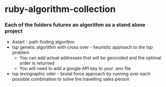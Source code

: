 # ruby-algorithm-collection
### Each of the folders futures an algorithm as a stand alone project
* Astart - path finding algorithm
* tsp genetic algorithm with cross over - heurisitc approach to the tsp problem 
  - You can add actual addresses that will be geocoded and the optimal order is returned
  - You will need to add a google API key to your .env file
* tsp lexiographic oder - brutal force approach by running over each possible combination to solve the travelling sales person
